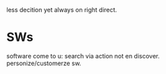 less decition yet always on right direct.

# SWs
software come to u: search via action not en discover. personize/customerze sw. 

